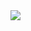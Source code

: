 <!-- Visitor Counter -->
<img align="left" src="(https://api.visitorbadge.io/api/VisitorHit?user=Simpl1fy&repo=Simpl1fy&countColor=%237B1E7A)">